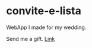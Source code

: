 # convite-e-lista
WebApp I made for my wedding.

Send me a gift.
[Link]([https://convite-e-lista.vercel.app](https://casamento-marselle-e-thiago.vercel.app)https://casamento-marselle-e-thiago.vercel.app)
